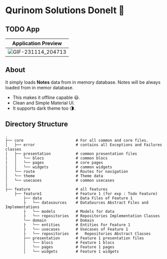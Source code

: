 # Qurinom Solutions DoneIt 📝

## TODO App 

| Application Preview |
|-------------------- |
| ![GIF-231114_204713](https://github.com/shahbazakon/Qurinom-solutions-TODO-/assets/57652434/277367e3-34f4-47a5-a24e-1ce27818289c) | 

## About

It simply loads **Notes** data from in memory database. Notes will be always loaded from in memor database.

- This makes it offline capable 😃.
- Clean and Simple Material UI.
- It supports dark theme too 🌗.

## Directory Structure

    .
    ├── core                       # For all common and core files.
    │   ├── error                  # contains all Exceptions and Failures classes
    │   ├── presentation           # common presentation files
    |   │   └── blocs              # common blocs
    |   │   └── pages              # core pages
    |   │   └── widgets            # common widgets
    │   └── route                  # Routes for navigation
    │   └── theme                  # Theme data
    │   └── usecases               # common usecases
    |
    ├── feature                    # all features
        ├── feature1               # Feature 1 (for exp : Todo Feature)
            ├── data               # Data Files of Feature 1
            ├   └── datasources    # DataSources Abstract Files and Implementations
            ├   └── models         # Models for data
            ├   └── repositories   # Repositories Implementation Classes
            └── domain             # Domain
            ├   └── entities       # Entities For Feature 1
            ├   └── usecases       # Usecases of Feature 1
            ├   └── repositories   #   Repositories Abstract Classes
            ├── presentation       # Feature 1 presentation files
            │   └── blocs          # Feature 1 blocs
            │   └── pages          # Feature 1 pages
            │   └── widgets        # Feature 1 widgets

